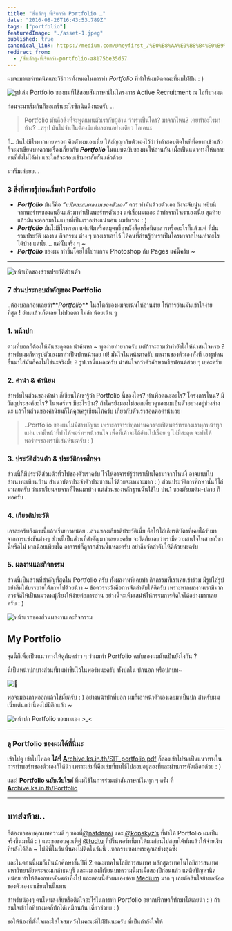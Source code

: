 ```yaml
---
title: "สิ่งเล็กๆ ที่เรียกว่า Portfolio …"
date: "2016-08-26T16:43:53.789Z"
tags: ["portfolio"]
featuredImage: "./asset-1.jpeg"
published: true
canonical_link: https://medium.com/@heyfirst_/%E0%B8%AA%E0%B8%B4%E0%B9%88%E0%B8%87%E0%B9%80%E0%B8%A5%E0%B9%87%E0%B8%81%E0%B9%86-%E0%B8%97%E0%B8%B5%E0%B9%88%E0%B9%80%E0%B8%A3%E0%B8%B5%E0%B8%A2%E0%B8%81%E0%B8%A7%E0%B9%88%E0%B8%B2-portfolio-a8175be35d57
redirect_from:
  - /สิ่งเล็กๆ-ที่เรียกว่า-portfolio-a8175be35d57
---
```


ผมจะมาแชร์เทคนิคและวิธีการทั้งหมดในการทำ _Portfolio_ ที่ทำให้ผมติดคณะที่ผมใฝ่ฝัน : )

![รูปเล่ม Portfolio ของผมที่ใช้สอบสัมภาษณ์ในโครงการ Active Recruitment ณ ไอทีบางมด](./asset-1.jpeg)

ก่อนจะมาเริ่มกันก็ขอเกริ่นอะไรซักนิดนึงนะครับ ..

> Portfolio มันคือสิ่งที่จะพูดแทนตัวเรากับผู้อ่าน ว่าเราเป็นใคร? มาจากไหน? เคยทำอะไรมาบ้าง? ..สรุป มันไม่จำเป็นต้องมีแต่ผลงานอย่างเดียว โอเคนะ

ก็.. มันไม่มีไรมากมายหรอก คือตัวผมเองเนี่ย ให้สัญญากับตัวเองไว้ว่าว่าถ้าสอบติดในที่ที่อยากเข้าแล้ว ก็จะมาเขียนบทความเรื่องเกี่ยวกับ **_Portfolio_** ในแบบฉบับของผมให้อ่านกัน เผื่อเป็นแนวทางให้หลายคนที่ยังไม่ได้ทำ และใกล้จะสอบเข้ามหาลัยกันแล้วด้วย

มาเริ่มเล่ยยย…

### 3 สิ่งที่ควรรู้ก่อนเริ่มทำ Portfolio

- **_Portfolio_** มันก็คือ _“แฟ้มสะสมผลงานของตัวเอง”_ ควร ทำมันด้วยตัวเอง ถึงจะจับนู่น หยิบนี่ จากพอร์ทฯของคนอื่นแล้วมาทำเป็นพอร์ทฯตัวเอง แต่เชื่อผมเถอะ ถ้าทำจากใจเราเองเนี่ย สุดท้ายแล้วมันจะออกมาในแบบที่เป็นเราอย่างแน่นอน ผมรับรอง : )
- **_Portfolio_** มันไม่มีไรหรอก แค่แฟ้มหรือสมุดหรือหนังสือหรือนิตยสารหรืออะไรก็แล้วแต่ ที่มันรวมประวัติ ผลงาน กิจกรรม ต่าง ๆ ของเราเอาไว้ ให้คนที่อ่านรู้ว่าเราเป็นใครมาจากไหนทำอะไรได้บ้าง แค่นั้น .. แค่นั้นจริง ๆ ~
- **_Portfolio_** ของผม ทำขึ้นโดยใช้โปรแกรม Photoshop กับ Pages แค่นี้ครับ ~

---

![หน้าเปิดของส่วนประวัติส่วนตัว](./asset-2.jpg)

### 7 ส่วนประกอบสำคัญของ Portfolio

..ต้องบอกก่อนเลยว่า**_Portfolio_** ในสไตล์ของผมจะเน้นให้อ่านง่าย ให้การอ่านมันเข้าใจง่ายที่สุด ! อ่านแล้วเก็ตเลย ไม่ปวดตา ไม่ล้า น้อยเน้น ๆ

### 1\. หน้าปก

ตามที่บอกก็ต้องให้มันสะดุดตา น่าค้นหา ~ พูดง่ายทำยากครับ แต่ถ้าจะถามว่าทำยังไงให้น่าสนใจหรอ ? สำหรับผมก็หารูปตัวเองมาทำเป็นปกหน้าเลย เย้! มั่นใจในหน้าตาครับ ผลงานของตัวเองทั้งที เอารูปคนอื่นมาใส่มันก็คงไม่ใช่นะจริงมั้ย ? รูปเรานี่แหละครับ น่าสนใจกว่าตัวอักษรหรือฟอนต์สวย ๆ เยอะครับ

### 2\. คำนำ & คำนิยม

สำหรับในส่วนของคำนำ ก็เขียนให้เขารู้ว่า Portfolio นี้ของใคร? ทำเพื่อคณะอะไร? โครงการไหน? มีวัตถุประสงค์อะไร? ในพอร์ทฯ มีอะไรบ้าง? ถ้าใครยังมองไม่ออกเดี๋ยวดูของผมเป็นตัวอย่างอยู่ข่างล่างนะ แล้วในส่วนของคำนิยมก็ให้คุณครูเขียนให้ครับ เกี่ยวกับตัวเราสอดต่อคำนำเลย

> ..Portfolio ของผมไม่มีสารบัญนะ เพราะอาจารย์ทุกท่านควรจะเปิดพอร์ทฯของเราทุกหน้าทุกแผ่น เรามีหน้าที่ทำให้พอร์ทฯหน้าสนใจ เพื่อที่เค้าจะได้อ่านไปเรื่อย ๆ ไม่มีสะดุด จะทำให้พอร์ทฯของเรามีเสน่ห์นะครับ : )

### 3\. ประวัติส่วนตัว & ประวัติการศึกษา

ส่วนนี้ก็มีประวัติส่วนตัวทั่วไปของตัวเราครับ ไว้ให้อาจารย์รู้ว่าเราเป็นใครมาจากไหนงี้ อาจแนบใบสำเนาทะเบียนบ้าน สำเนาบัตรประจำตัวประชาชนไว้ด้วยจะเหมาะมาก : ) ส่วนประวัติการศึกษานั้นก็ไล่มาเลยครับ ว่าเราเรียนจบจากที่ไหนมาบ้าง แต่ส่วนของหลักฐานนั้นใช้ใบ ปพ.1 ของมัธยมต้ม-ปลาย ก็พอครับ .

### 4\. เกียรติประวัติ

เอาละครับถึงตรงนี้แล้วเริ่มยาวหน่อย ..ส่วนของเกียรติประวัติเนี่ย คือให้ใส่เกียรติบัตรที่เคยได้รับมาจากการแข่งขันต่างๆ ส่วนนี้เป็นส่วนที่สำคัญมากเลยนะครับ จะวัดกันเลยว่าเรามีความสนใจในสาขาวิชานี้หรือไม่ มากน้อยเพียงใด อาจารย์ก็ดูจากส่วนนี้แหละครับ อย่าลืมจัดลำดับให้ดีด้วยนะครับ

### 5\. ผลงานและกิจกรรม

ส่วนนี้เป็นส่วนที่สำคัญที่สุดใน Portfolio ครับ ทั้งผลงานที่เคยทำ กิจกรรมที่เราเคยเข้าร่วม มีรูปใส่รูป อย่าลืมใส่บรรยายใต้ภาพไปด้วยน้าา ~ ข้อควรระวังคือการจัดลำดับให้ดีครับ เพราะหากผลงานเรามีมาก ควรจัดให้เป็นหมวดหมู่เรียงให้ง่ายต่อการอ่าน อย่างนี้จะเพิ่มเสน่ห์ให้กรรมการติดใจได้อย่างมากเลยครับ : )

![หน้าแรกของส่วนผลงานและกิจกรรม](./asset-3.jpg)

## My Portfolio

จุดนี้ก็เพื่อเป็นแนวทางให้ดูกันคร่าว ๆ ว่าผมทำ Portfolio ฉบับของผมนั้นเป็นยังไงกัน ?

นี่เป็นหน้าปกบางส่วนที่ผมทำขึ้นไว้ในพอร์ทนะครับ ทั้งปกใน ปกนอก หรือปกบท~

![🌹](./asset-4.png)

พอจะมองภาพออกแล้วใช่มั้ยครับ : ) อย่างหน้าปกที่บอก ผมก็เอาหน้าตัวเองเลยมาเป็นปก สำหรับผมเนี่ยเด่นกว่านี้คงไม่มีอีกแล้ว ~

![หน้าปก Portfolio ของผมเอง >_<](./asset-5.jpeg)

---

### ดู Portfolio ของผมได้ที่นี่นะ

เข้าไปดู เข้าไปโหลด **ได้ที่** [**A**rchive.ks.in.th/SIT_portfolio.pdf](https://archive.ks.in.th/SIT_portfolio.pdf) ก็ลองเข้าไปชมเป็นแนวทางในการทำพอร์ทของตัวเองก็ได้น้า เพราะเล่มนี้คือเล่มที่ผมใช้ไปสอบอยู่สองที่และผ่านการคัดเลือกด้วย : )

และ! **Portfolio ฉบับเว็บไซต์** ที่ผมใช้ในการร่วมเข้าสัมภาษณ์ในทุก ๆ ครั้ง ที่ [**A**rchive.ks.in.th/Portfolio](https://archive.ks.in.th/portfolio)

---

## บทส่งท้าย..

ก็ต้องขอขอบคุณบทความดี ๆ ของพี่[@natdanai](http://blog.appmodish.com/%E0%B8%A7%E0%B8%B4%E0%B8%98%E0%B8%B5%E0%B8%81%E0%B8%B2%E0%B8%A3%E0%B8%97%E0%B8%B3%E0%B9%81%E0%B8%9F%E0%B9%89%E0%B8%A1%E0%B8%AA%E0%B8%B0%E0%B8%AA%E0%B8%A1%E0%B8%9C%E0%B8%A5%E0%B8%87%E0%B8%B2%E0%B8%99-%E0%B8%97%E0%B8%B5%E0%B9%88%E0%B9%80%E0%B8%A3%E0%B8%B5%E0%B8%A2%E0%B8%81%E0%B8%81%E0%B8%B1%E0%B8%99%E0%B8%A7%E0%B9%88%E0%B8%B2-portfolio/) และ [@kopskyz’s](http://kopskyz.exteen.com/20120901/kopskyz-s-portfolio) ที่ทำให้ Portfolio ผมเป็นจริงขึ้นมาได้ : ) และขอขอบคุณพี่ตู่ [@tudtu](https://www.facebook.com/tudtu.tachaiwong) ที่ปริ้นพอร์ทนี้มาให้ผมก่อนไปสอบได้ทันแล้วให้จ่ายเงินทีหลังได้อีก ~ ไม่มีพี่ในวันนั้นคงไม่ติดในวันนี้ ..ขอกราบขอบพระคุณอย่างสุดซึ้ง

และในตอนนี้ผมก็เป็นนักศึกษาชั้นปีที่ 2 คณะเทคโนโลยีสารสนเทศ หลักสูตรเทคโนโลยีสารสนเทศ มหาวิทยาลัยพระจอมเกล้าธนบุรี และผมเองก็เขียนบทความนี้มาเมื่อสองปีก่อนแล้ว แต่ติดปัญหานิดหน่อย ทำให้ต้องลบ*บล็อก*เก่าทิ้งไป และตอนนี้ตัวผมเองชอบ [Medium](https://medium.com/) มาก ๆ เลยตัดสินใจย้าย*บล็อก*ของตัวเองมาเขียนในนี้แทน

สำหรับน้องๆ คนไหนสงสัยหรือติดใจอะไรในการทำ Portfolio อยากปรึกษาก็ทักมาได้เลยน้า : ) ถ้าสนใจเข้าไอทีบางมดก็ทักได้เหมือนกัน เดี๋ยวช่วยย : )

ขอให้น้องที่ตั้งใจและใส่ใจสมหวังในคณะที่ใฝ่ฝันนะครับ พี่เป็นกำลังใจให้
